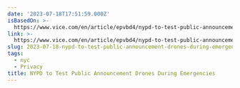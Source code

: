 ```yaml
---
date: '2023-07-18T17:51:59.000Z'
isBasedOn: >-
  https://www.vice.com/en/article/epvbd4/nypd-to-test-public-announcement-drones-during-emergencies
link: >-
  https://www.vice.com/en/article/epvbd4/nypd-to-test-public-announcement-drones-during-emergencies
slug: 2023-07-18-nypd-to-test-public-announcement-drones-during-emergencies
tags:
  - nyc
  - Privacy
title: NYPD to Test Public Announcement Drones During Emergencies
---
```



